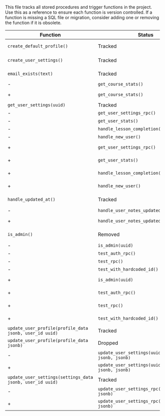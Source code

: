 This file tracks all stored procedures and trigger functions in the project. Use this as a reference to ensure each function is version controlled. If a function is missing a SQL file or migration, consider adding one or removing the function if it is obsolete.
 
 | Function | Status | Location | Notes |
 | --- | --- | --- | --- |
 | `create_default_profile()` | Tracked | `supabase/functions/create_default_profile.sql` and migration `20250612115418_light_cell.sql` | Trigger for new users |
 | `create_user_settings()` | Tracked | `supabase/functions/create_user_settings.sql` and migration `20250612115418_light_cell.sql` | Trigger for profile creation |
 | `email_exists(text)` | Tracked | `supabase/functions/email_exists.sql` and migration `20250612144325_email_exists.sql` | Helper to check if email exists |
-| `get_course_stats()` | Drop | – | Not referenced in code |
+| `get_course_stats()` | Dropped | migration `20250613120000_drop_unused_functions.sql` | Not referenced in code |
 | `get_user_settings(uuid)` | Tracked | `supabase/functions/get_user_settings.sql` | Returns settings for a user |
-| `get_user_settings_rpc()` | Drop | – | Deprecated |
-| `get_user_stats()` | Drop | – | Not referenced in code |
-| `handle_lesson_completion(uuid, uuid)` | Drop | – | Unused |
-| `handle_new_user()` | Drop | – | Replaced by `create_default_profile()` |
+| `get_user_settings_rpc()` | Dropped | migration `20250613120000_drop_unused_functions.sql` | Deprecated |
+| `get_user_stats()` | Dropped | migration `20250613120000_drop_unused_functions.sql` | Not referenced in code |
+| `handle_lesson_completion(uuid, uuid)` | Dropped | migration `20250613120000_drop_unused_functions.sql` | Unused |
+| `handle_new_user()` | Dropped | migration `20250613120000_drop_unused_functions.sql` | Replaced by `create_default_profile()` |
 | `handle_updated_at()` | Tracked | `supabase/functions/handle_updated_at.sql` and migration `20250612120816_young_heart.sql` | Generic updated_at trigger |
-| `handle_user_notes_updated_at()` | Drop | – | Not implemented |
+| `handle_user_notes_updated_at()` | Dropped | migration `20250613120000_drop_unused_functions.sql` | Not implemented |
 | `is_admin()` | Removed | migration `20250612161000_policy_cleanup_admin.sql` | Policies now check `profiles.is_admin`; see migration for details |
-| `is_admin(uuid)` | Drop | – | Unused |
-| `test_auth_rpc()` | Drop | – | Development helper |
-| `test_rpc()` | Drop | – | Development helper |
-| `test_with_hardcoded_id()` | Drop | – | Development helper |
+| `is_admin(uuid)` | Dropped | migration `20250613120000_drop_unused_functions.sql` | Unused |
+| `test_auth_rpc()` | Dropped | migration `20250613120000_drop_unused_functions.sql` | Development helper |
+| `test_rpc()` | Dropped | migration `20250613120000_drop_unused_functions.sql` | Development helper |
+| `test_with_hardcoded_id()` | Dropped | migration `20250613120000_drop_unused_functions.sql` | Development helper |
 | `update_user_profile(profile_data jsonb, user_id uuid)` | Tracked | `supabase/functions/update_user_profile.sql` | Main profile update function |
 | `update_user_profile(profile_data jsonb)` | Dropped | migration `20250612160000_drop_legacy_update_user_profile.sql` | Legacy version, should not exist |
-| `update_user_settings(uuid, jsonb, jsonb, jsonb)` | Drop | – | Alternative signature not used |
+| `update_user_settings(uuid, jsonb, jsonb, jsonb)` | Dropped | migration `20250613120000_drop_unused_functions.sql` | Alternative signature not used |
 | `update_user_settings(settings_data jsonb, user_id uuid)` | Tracked | `supabase/functions/update_user_settings.sql` | Main settings update function |
-| `update_user_settings_rpc(settings_data jsonb)` | Drop | – | Deprecated |
+| `update_user_settings_rpc(settings_data jsonb)` | Dropped | migration `20250613120000_drop_unused_functions.sql` | Deprecated |

